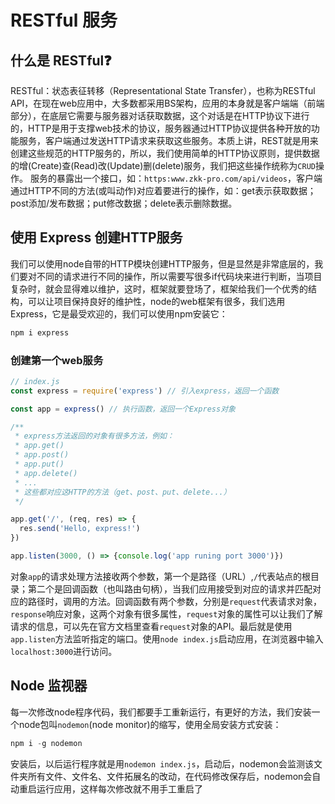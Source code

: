 # RESTful 服务

## 什么是 RESTful❓
RESTful：状态表征转移（Representational State Transfer），也称为RESTful API，在现在web应用中，大多数都采用BS架构，应用的本身就是客户端端（前端部分），在底层它需要与服务器对话获取数据，这个对话是在HTTP协议下进行的，HTTP是用于支撑web技术的协议，服务器通过HTTP协议提供各种开放的功能服务，客户端通过发送HTTP请求来获取这些服务。本质上讲，REST就是用来创建这些规范的HTTP服务的，所以，我们使用简单的HTTP协议原则，提供数据的增(Create)查(Read)改(Update)删(delete)服务，我们把这些操作统称为`CRUD`操作。
服务的暴露出一个接口，如：`https:www.zkk-pro.com/api/videos`，客户端通过HTTP不同的方法(或叫动作)对应着要进行的操作，如：get表示获取数据；post添加/发布数据；put修改数据；delete表示删除数据。

## 使用 Express 创建HTTP服务

我们可以使用node自带的HTTP模块创建HTTP服务，但是显然是非常底层的，我们要对不同的请求进行不同的操作，所以需要写很多if代码块来进行判断，当项目复杂时，就会显得难以维护，这时，框架就要登场了，框架给我们一个优秀的结构，可以让项目保持良好的维护性，node的web框架有很多，我们选用Express，它是最受欢迎的，我们可以使用npm安装它：

```javascript
npm i express
```

### 创建第一个web服务

```javascript
// index.js
const express = require('express') // 引入express，返回一个函数

const app = express() // 执行函数，返回一个Express对象

/**
 * express方法返回的对象有很多方法，例如：
 * app.get()
 * app.post()
 * app.put()
 * app.delete()
 * ...
 * 这些都对应这HTTP的方法（get、post、put、delete...）
 */

app.get('/', (req, res) => {
  res.send('Hello, express!')
})

app.listen(3000, () => {console.log('app runing port 3000')})
```
对象`app`的请求处理方法接收两个参数，第一个是路径（URL）,`/`代表站点的根目录；第二个是回调函数（也叫路由句柄），当我们应用接受到对应的请求并匹配对应的路径时，调用的方法。回调函数有两个参数，分别是`request`代表请求对象，`response`响应对象，这两个对象有很多属性，`request`对象的属性可以让我们了解请求的信息，可以先在官方文档里查看`request`对象的API。最后就是使用`app.listen`方法监听指定的端口。使用`node index.js`启动应用，在浏览器中输入`localhost:3000`进行访问。

## Node 监视器
每一次修改node程序代码，我们都要手工重新运行，有更好的方法，我们安装一个node包叫`nodemon`(node monitor)的缩写，使用全局安装方式安装：

```javascript
npm i -g nodemon
```

安装后，以后运行程序就是用`nodemon index.js`，启动后，nodemon会监测该文件夹所有文件、文件名、文件拓展名的改动，在代码修改保存后，nodemon会自动重启运行应用，这样每次修改就不用手工重启了
